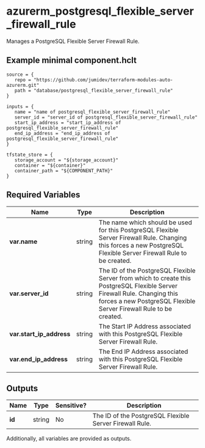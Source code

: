 # azurerm_postgresql_flexible_server_firewall_rule

Manages a PostgreSQL Flexible Server Firewall Rule.

## Example minimal component.hclt

```hcl
source = {
   repo = "https://github.com/jumidev/terraform-modules-auto-azurerm.git" 
   path = "database/postgresql_flexible_server_firewall_rule" 
}

inputs = {
   name = "name of postgresql_flexible_server_firewall_rule" 
   server_id = "server_id of postgresql_flexible_server_firewall_rule" 
   start_ip_address = "start_ip_address of postgresql_flexible_server_firewall_rule" 
   end_ip_address = "end_ip_address of postgresql_flexible_server_firewall_rule" 
}

tfstate_store = {
   storage_account = "${storage_account}" 
   container = "${container}" 
   container_path = "${COMPONENT_PATH}" 
}

```

## Required Variables

| Name | Type |  Description |
| ---- | --------- |  ----------- |
| **var.name** | string |  The name which should be used for this PostgreSQL Flexible Server Firewall Rule. Changing this forces a new PostgreSQL Flexible Server Firewall Rule to be created. | 
| **var.server_id** | string |  The ID of the PostgreSQL Flexible Server from which to create this PostgreSQL Flexible Server Firewall Rule. Changing this forces a new PostgreSQL Flexible Server Firewall Rule to be created. | 
| **var.start_ip_address** | string |  The Start IP Address associated with this PostgreSQL Flexible Server Firewall Rule. | 
| **var.end_ip_address** | string |  The End IP Address associated with this PostgreSQL Flexible Server Firewall Rule. | 



## Outputs

| Name | Type | Sensitive? | Description |
| ---- | ---- | --------- | --------- |
| **id** | string | No  | The ID of the PostgreSQL Flexible Server Firewall Rule. | 

Additionally, all variables are provided as outputs.
